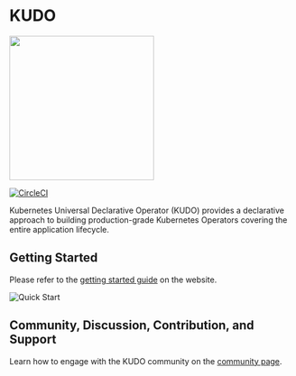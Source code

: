# KUDO

<img src="https://kudo.dev/images/kudo_horizontal_color@2x.png" srcset="https://kudo.dev/images/kudo_horizontal_color@2x.png 2x" width="256">

[![CircleCI](https://circleci.com/gh/kudobuilder/kudo.svg?style=svg)](https://circleci.com/gh/kudobuilder/kudo)

Kubernetes Universal Declarative Operator (KUDO) provides a declarative approach to building production-grade Kubernetes Operators covering the entire application lifecycle.

## Getting Started

Please refer to the [getting started guide](https://kudo.dev/docs/) on the website.

![Quick Start](docs/images/quickstart-0.1.0.gif)

## Community, Discussion, Contribution, and Support

Learn how to engage with the KUDO community on the [community page](https://kudo.dev/community/).
